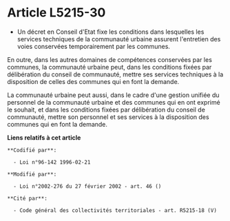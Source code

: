 # Article L5215-30

- Un décret en Conseil d'Etat fixe les conditions dans lesquelles les services techniques de la communauté urbaine assurent
l'entretien des voies conservées temporairement par les communes.

En outre, dans les autres domaines de compétences conservées par les communes, la communauté urbaine peut, dans les
conditions fixées par délibération du conseil de communauté, mettre ses services techniques à la disposition de celles des
communes qui en font la demande.

La communauté urbaine peut aussi, dans le cadre d'une gestion unifiée du personnel de la communauté urbaine et des communes
qui en ont exprimé le souhait, et dans les conditions fixées par délibération du conseil de communauté, mettre son personnel
et ses services à la disposition des communes qui en font la demande.

**Liens relatifs à cet article**

	**Codifié par**:

	  - Loi n°96-142 1996-02-21

	**Modifié par**:

	  - Loi n°2002-276 du 27 février 2002 - art. 46 ()

	**Cité par**:

	  - Code général des collectivités territoriales - art. R5215-18 (V)
